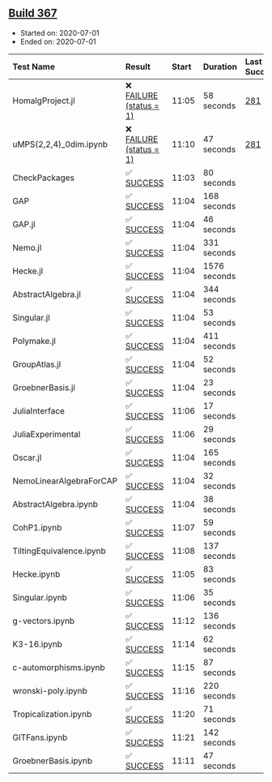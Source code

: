 ## [Build 367](https://oscarci.mathematik.uni-kl.de/job/oscar-stable/367/)

* Started on: 2020-07-01
* Ended on: 2020-07-01

| Test Name    | Result | Start | Duration | Last Success | First Failure |
|:-------------|:-------|:------|:---------|:-------------|:--------------|
| HomalgProject.jl | ❌ [FAILURE (status = 1)](https://oscarci.mathematik.uni-kl.de/job/oscar-stable/367/artifact/logs/build-367/HomalgProject.jl.log) | 11:05 | 58 seconds | [281](https://oscarci.mathematik.uni-kl.de/job/oscar-stable/281/) | [282](https://oscarci.mathematik.uni-kl.de/job/oscar-stable/282/) |
| uMPS(2,2,4)_0dim.ipynb | ❌ [FAILURE (status = 1)](https://oscarci.mathematik.uni-kl.de/job/oscar-stable/367/artifact/logs/build-367/uMPS-2-2-4-_0dim.ipynb.log) | 11:10 | 47 seconds | [281](https://oscarci.mathematik.uni-kl.de/job/oscar-stable/281/) | [282](https://oscarci.mathematik.uni-kl.de/job/oscar-stable/282/) |
| CheckPackages | ✅ [SUCCESS](https://oscarci.mathematik.uni-kl.de/job/oscar-stable/367/artifact/logs/build-367/CheckPackages.log) | 11:03 | 80 seconds |  |  |
| GAP | ✅ [SUCCESS](https://oscarci.mathematik.uni-kl.de/job/oscar-stable/367/artifact/logs/build-367/GAP.log) | 11:04 | 168 seconds |  |  |
| GAP.jl | ✅ [SUCCESS](https://oscarci.mathematik.uni-kl.de/job/oscar-stable/367/artifact/logs/build-367/GAP.jl.log) | 11:04 | 46 seconds |  |  |
| Nemo.jl | ✅ [SUCCESS](https://oscarci.mathematik.uni-kl.de/job/oscar-stable/367/artifact/logs/build-367/Nemo.jl.log) | 11:04 | 331 seconds |  |  |
| Hecke.jl | ✅ [SUCCESS](https://oscarci.mathematik.uni-kl.de/job/oscar-stable/367/artifact/logs/build-367/Hecke.jl.log) | 11:04 | 1576 seconds |  |  |
| AbstractAlgebra.jl | ✅ [SUCCESS](https://oscarci.mathematik.uni-kl.de/job/oscar-stable/367/artifact/logs/build-367/AbstractAlgebra.jl.log) | 11:04 | 344 seconds |  |  |
| Singular.jl | ✅ [SUCCESS](https://oscarci.mathematik.uni-kl.de/job/oscar-stable/367/artifact/logs/build-367/Singular.jl.log) | 11:04 | 53 seconds |  |  |
| Polymake.jl | ✅ [SUCCESS](https://oscarci.mathematik.uni-kl.de/job/oscar-stable/367/artifact/logs/build-367/Polymake.jl.log) | 11:04 | 411 seconds |  |  |
| GroupAtlas.jl | ✅ [SUCCESS](https://oscarci.mathematik.uni-kl.de/job/oscar-stable/367/artifact/logs/build-367/GroupAtlas.jl.log) | 11:04 | 52 seconds |  |  |
| GroebnerBasis.jl | ✅ [SUCCESS](https://oscarci.mathematik.uni-kl.de/job/oscar-stable/367/artifact/logs/build-367/GroebnerBasis.jl.log) | 11:04 | 23 seconds |  |  |
| JuliaInterface | ✅ [SUCCESS](https://oscarci.mathematik.uni-kl.de/job/oscar-stable/367/artifact/logs/build-367/JuliaInterface.log) | 11:06 | 17 seconds |  |  |
| JuliaExperimental | ✅ [SUCCESS](https://oscarci.mathematik.uni-kl.de/job/oscar-stable/367/artifact/logs/build-367/JuliaExperimental.log) | 11:06 | 29 seconds |  |  |
| Oscar.jl | ✅ [SUCCESS](https://oscarci.mathematik.uni-kl.de/job/oscar-stable/367/artifact/logs/build-367/Oscar.jl.log) | 11:04 | 165 seconds |  |  |
| NemoLinearAlgebraForCAP | ✅ [SUCCESS](https://oscarci.mathematik.uni-kl.de/job/oscar-stable/367/artifact/logs/build-367/NemoLinearAlgebraForCAP.log) | 11:04 | 32 seconds |  |  |
| AbstractAlgebra.ipynb | ✅ [SUCCESS](https://oscarci.mathematik.uni-kl.de/job/oscar-stable/367/artifact/logs/build-367/AbstractAlgebra.ipynb.log) | 11:04 | 38 seconds |  |  |
| CohP1.ipynb | ✅ [SUCCESS](https://oscarci.mathematik.uni-kl.de/job/oscar-stable/367/artifact/logs/build-367/CohP1.ipynb.log) | 11:07 | 59 seconds |  |  |
| TiltingEquivalence.ipynb | ✅ [SUCCESS](https://oscarci.mathematik.uni-kl.de/job/oscar-stable/367/artifact/logs/build-367/TiltingEquivalence.ipynb.log) | 11:08 | 137 seconds |  |  |
| Hecke.ipynb | ✅ [SUCCESS](https://oscarci.mathematik.uni-kl.de/job/oscar-stable/367/artifact/logs/build-367/Hecke.ipynb.log) | 11:05 | 83 seconds |  |  |
| Singular.ipynb | ✅ [SUCCESS](https://oscarci.mathematik.uni-kl.de/job/oscar-stable/367/artifact/logs/build-367/Singular.ipynb.log) | 11:06 | 35 seconds |  |  |
| g-vectors.ipynb | ✅ [SUCCESS](https://oscarci.mathematik.uni-kl.de/job/oscar-stable/367/artifact/logs/build-367/g-vectors.ipynb.log) | 11:12 | 136 seconds |  |  |
| K3-16.ipynb | ✅ [SUCCESS](https://oscarci.mathematik.uni-kl.de/job/oscar-stable/367/artifact/logs/build-367/K3-16.ipynb.log) | 11:14 | 62 seconds |  |  |
| c-automorphisms.ipynb | ✅ [SUCCESS](https://oscarci.mathematik.uni-kl.de/job/oscar-stable/367/artifact/logs/build-367/c-automorphisms.ipynb.log) | 11:15 | 87 seconds |  |  |
| wronski-poly.ipynb | ✅ [SUCCESS](https://oscarci.mathematik.uni-kl.de/job/oscar-stable/367/artifact/logs/build-367/wronski-poly.ipynb.log) | 11:16 | 220 seconds |  |  |
| Tropicalization.ipynb | ✅ [SUCCESS](https://oscarci.mathematik.uni-kl.de/job/oscar-stable/367/artifact/logs/build-367/Tropicalization.ipynb.log) | 11:20 | 71 seconds |  |  |
| GITFans.ipynb | ✅ [SUCCESS](https://oscarci.mathematik.uni-kl.de/job/oscar-stable/367/artifact/logs/build-367/GITFans.ipynb.log) | 11:21 | 142 seconds |  |  |
| GroebnerBasis.ipynb | ✅ [SUCCESS](https://oscarci.mathematik.uni-kl.de/job/oscar-stable/367/artifact/logs/build-367/GroebnerBasis.ipynb.log) | 11:11 | 47 seconds |  |  |
